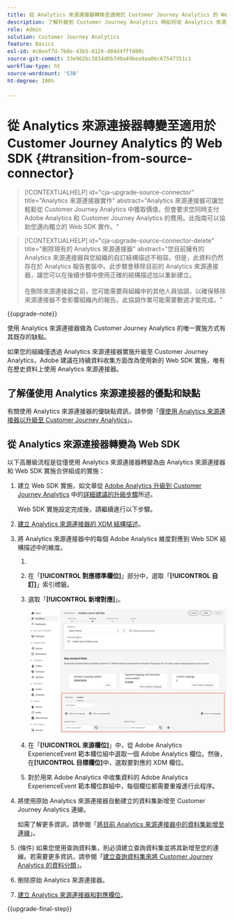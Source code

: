 ```yaml
---
title: 從 Analytics 來源連接器轉換至適用於 Customer Journey Analytics 的 Web SDK
description: 了解升級到 Customer Journey Analytics 時如何從 Analytics 來源連接器轉變換為 Web SDK
role: Admin
solution: Customer Journey Analytics
feature: Basics
exl-id: 4c0eef7d-7b0e-43b5-8126-d84d4fffd80c
source-git-commit: 33e962bc3834d6b7d0a49bea9aa06c67547351c1
workflow-type: ht
source-wordcount: '538'
ht-degree: 100%

---
```


# 從 Analytics 來源連接器轉變至適用於 Customer Journey Analytics 的 Web SDK {#transition-from-source-connector}

<!-- markdownlint-disable MD034 -->

>[!CONTEXTUALHELP]
>id="cja-upgrade-source-connector"
>title="Analytics 來源連接器實作"
>abstract="Analytics 來源連接器可讓您輕鬆從 Customer Journey Analytics 中獲取價值，但會要求您同時支付 Adobe Analytics 和 Customer Journey Analytics 的費用。此指南可以協助您邁向獨立的 Web SDK 實作。"

<!-- markdownlint-enable MD034 -->

<!-- markdownlint-disable MD034 -->

>[!CONTEXTUALHELP]
>id="cja-upgrade-source-connector-delete"
>title="刪除現有的 Analytics 來源連接器"
>abstract="您目前擁有的 Analytics 來源連接器與您組織的自訂結構描述不相容。但是，此資料仍然存在於 Analytics 報告套裝中。此步驟會移除目前的 Analytics 來源連接器，讓您可以在後續步驟中使用正確的結構描述加以重新建立。<br><br>在刪除來源連接器之前，您可能需要與組織中的其他人員協調，以確保移除來源連接器不會影響組織內的報告。此協調作業可能需要數週才能完成。"

<!-- markdownlint-enable MD034 -->

{{upgrade-note}}

使用 Analytics 來源連接器做為 Customer Journey Analytics 的唯一實施方式有其既存的缺點。

如果您的組織僅透過 Analytics 來源連接器實施升級至 Customer Journey Analytics，Adobe 建議在持續資料收集方面改為使用新的 Web SDK 實施，唯有在歷史資料上使用 Analytics 來源連接器。

## 了解僅使用 Analytics 來源連接器的優點和缺點

有關使用 Analytics 來源連接器的優缺點資訊，請參閱「[僅使用 Analytics 來源連接器以升級至 Customer Journey Analytics](/help/getting-started/cja-upgrade/cja-upgrade-alternative-source-connector.md)」。

## 從 Analytics 來源連接器轉變為 Web SDK

以下高層級流程是從僅使用 Analytics 來源連接器轉變為由 Analytics 來源連接器和 Web SDK 實施合併組成的實施：

1. 建立 Web SDK 實施，如文章從 [Adob&#x200B;&#x200B;e Analytics 升級到 Customer Journey Analytics](/help/getting-started/cja-upgrade/cja-upgrade-recommendations.md) 中的[詳細建議的升級步驟](/help/getting-started/cja-upgrade/cja-upgrade-recommendations.md#detailed-recommended-upgrade-steps)所述。

   Web SDK 實施設定完成後，請繼續進行以下步驟。

1. [建立 Analytics 來源連接器的 XDM 結構描述](/help/getting-started/cja-upgrade/cja-upgrade-source-connector-schema.md)。

1. 將 Analytics 來源連接器中的每個 Adob&#x200B;&#x200B;e Analytics 維度對應到 Web SDK 結構描述中的維度。

   1. &#x200B;
      <!-- how do you get here -->

   1. 在「**[!UICONTROL 對應標準欄位]**」部分中，選取「**[!UICONTROL 自訂]**」索引標籤。

   1. 選取「**[!UICONTROL 新增對應]**」。

      ![對應結構描述欄位](assets/schema-mapping.png)

   1. 在「**[!UICONTROL 來源欄位]**」中，從 Adob&#x200B;&#x200B;e Analytics ExperienceEvent 範本欄位組中選取一個 Adob&#x200B;&#x200B;e Analytics 欄位。然後，在&#x200B;**[!UICONTROL 目標欄位]**&#x200B;中，選取要對應的 XDM 欄位。

   1. 對於用來 Adob&#x200B;&#x200B;e Analytics 中收集資料的 Adob&#x200B;&#x200B;e Analytics ExperienceEvent 範本欄位群組中，每個欄位都需要重複進行此程序。

1. 將使用原始 Analytics 來源連接器自動建立的資料集新增至 Customer Journey Analytics 連線。

   如需了解更多資訊，請參閱「[將目前 Analytics 來源連接器中的資料集新增至連線](/help/getting-started/cja-upgrade/cja-upgrade-source-connector-dataset.md)」。

1. (條件) 如果您使用查詢資料集，則必須建立查詢資料集並將其新增至您的連線。若需要更多資訊，請參閱「[建立查詢資料集來將 Customer Journey Analytics 的資料分類](/help/getting-started/cja-upgrade/cja-upgrade-dataset-lookup.md)」。

1. 刪除原始 Analytics 來源連接器。 <!-- need to add steps somewhere about how to do this -->

1. [建立 Analytics 來源連接器和對應欄位](/help/getting-started/cja-upgrade/cja-upgrade-source-connector.md)。

{{upgrade-final-step}}
